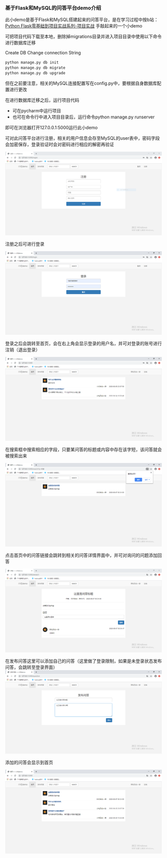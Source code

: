 ### 基于Flask和MySQL的问答平台demo介绍

此小demo是基于Flask和MySQL搭建起来的问答平台，是在学习过程中按b站：[Python Flask零基础到项目实战系列-项目实战](https://www.bilibili.com/video/BV1ks411P758?p=1) 手敲起来的一个小demo

可把项目代码下载至本地，删除掉migrations目录并进入项目目录中使用以下命令进行数据库迁移

Create DB
Change connection String

```bash
python manage.py db init
python manage.py db migrate
python manage.py db upgrade
```

但在之前要注意，相关的MySQL连接配置写在config.py中，要根据自身数据库配置进行更改

在进行数据库迁移之后，运行项目代码

+ 可在pycharm中运行项目
+ 也可在命令行中进入项目目录后，运行命令python manage.py runserver

即可在浏览器打开127.0.0.1:5000运行此小demo

可对此问答平台进行注册，相关的用户信息会存至MySQL的user表中，密码字段会加密保存，登录验证时会对密码进行相应的解密再验证

![image](https://github.com/atuo-200/flask_questions-and-answers_demo/blob/master/demo-img/%E6%8D%95%E8%8E%B71.PNG)

注册之后可进行登录


![image](https://github.com/atuo-200/flask_questions-and-answers_demo/blob/master/demo-img/%E6%8D%95%E8%8E%B72.PNG)

登录之后会跳转至首页，会在右上角会显示登录的用户名，并可对登录的账号进行注销（退出登录）


![image](https://github.com/atuo-200/flask_questions-and-answers_demo/blob/master/demo-img/%E6%8D%95%E8%8E%B73.PNG)

在搜索框中搜索相应的字段，只要某问答的标题或内容中存在该字短，该问答就会被搜索出来


![image](https://github.com/atuo-200/flask_questions-and-answers_demo/blob/master/demo-img/%E6%8D%95%E8%8E%B77.PNG)

点击首页中的问答链接会跳转到相关的问答详情界面中，并可对询问的问题添加回答

![image](https://github.com/atuo-200/flask_questions-and-answers_demo/blob/master/demo-img/%E6%8D%95%E8%8E%B76.PNG)

在发布问答这里可以添加自己的问答（这里做了登录限制，如果是未登录状态发布问答，会跳转至登录界面）
![image](https://github.com/atuo-200/flask_questions-and-answers_demo/blob/master/demo-img/%E6%8D%95%E8%8E%B74.PNG)

添加的问答会显示到首页

![image](https://github.com/atuo-200/flask_questions-and-answers_demo/blob/master/demo-img/%E6%8D%95%E8%8E%B75.PNG)
